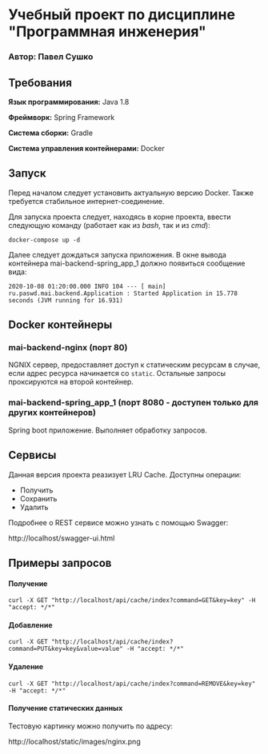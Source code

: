# Учебный проект по дисциплине "Программная инженерия"

### Автор: Павел Сушко

## Требования
**Язык программирования:** Java 1.8

**Фреймворк:** Spring Framework

**Система сборки:** Gradle

**Система управления контейнерами:** Docker

## Запуск

Перед началом следует установить актуальную версию Docker. Также требуется стабильное интернет-соединение.

Для запуска проекта следует, находясь в корне проекта, ввести следующую команду (работает как из _bash_, так и из _cmd_):

```shell script
docker-compose up -d
```

Далее следует дождаться запуска приложения. В окне вывода контейнера mai-backend-spring_app_1 должно появиться сообщение вида:

```
2020-10-08 01:20:00.000 INFO 104 --- [ main] ru.paswd.mai.backend.Application : Started Application in 15.778 seconds (JVM running for 16.931)
```

## Docker контейнеры

### mai-backend-nginx (порт 80)
NGNIX сервер, предоставляет доступ к статическим ресурсам в случае, если адрес ресурса начинается со `static`. Остальные запросы проксируются на второй контейнер.

### mai-backend-spring_app_1 (порт 8080 - доступен только для других контейнеров)
Spring boot приложение. Выполняет обработку запросов.

## Сервисы

Данная версия проекта реазизует LRU Cache. Доступны операции:

* Получить
* Сохранить
* Удалить

Подробнее о REST сервисе можно узнать с помощью Swagger:

http://localhost/swagger-ui.html

## Примеры запросов

#### Получение

```
curl -X GET "http://localhost/api/cache/index?command=GET&key=key" -H "accept: */*"
```

#### Добавление

```
curl -X GET "http://localhost/api/cache/index?command=PUT&key=key&value=value" -H "accept: */*"
```

#### Удаление

```
curl -X GET "http://localhost/api/cache/index?command=REMOVE&key=key" -H "accept: */*"
```

#### Получение статических данных

Тестовую картинку можно получить по адресу:

http://localhost/static/images/nginx.png
